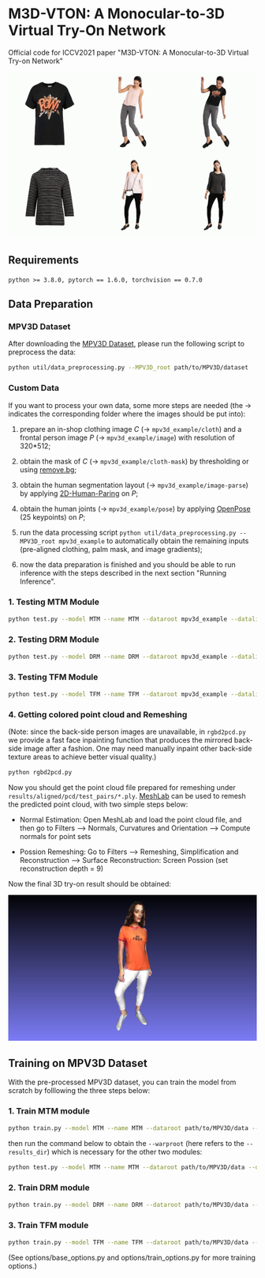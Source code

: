 # M3D-VTON: A Monocular-to-3D Virtual Try-On Network
Official code for ICCV2021 paper "M3D-VTON: A Monocular-to-3D Virtual Try-on Network"

![M3D-VTON](/assets/teaser.gif "Teaser GIF")
## Requirements
```python >= 3.8.0, pytorch == 1.6.0, torchvision == 0.7.0```

## Data Preparation

### MPV3D Dataset
After downloading the [MPV3D Dataset](https://drive.google.com/file/d/1qcynpXZ9eSlzTV-RDCr-Yip3GcuU314h/view?usp=sharing), please run the following script to preprocess the data:
```sh
python util/data_preprocessing.py --MPV3D_root path/to/MPV3D/dataset
```

### Custom Data

If you want to process your own data, some more steps are needed (the &#8594; indicates the corresponding folder where the images should be put into):

1. prepare an in-shop clothing image *C* (&#8594; `mpv3d_example/cloth`) and a frontal person image *P* (&#8594; `mpv3d_example/image`) with resolution of 320*512;

2. obtain the mask of *C* (&#8594; `mpv3d_example/cloth-mask`) by thresholding or using [remove.bg](https://www.remove.bg/);

3. obtain the human segmentation layout (&#8594; `mpv3d_example/image-parse`) by applying [2D-Human-Paring](https://github.com/fyviezhao/2D-Human-Parsing) on *P*;

4. obtain the human joints (&#8594; `mpv3d_example/pose`) by applying [OpenPose](https://github.com/CMU-Perceptual-Computing-Lab/openpose) (25 keypoints) on *P*;

5. run the data processing script `python util/data_preprocessing.py --MPV3D_root mpv3d_example` to automatically obtain the remaining inputs (pre-aligned clothing, palm mask, and image gradients);

6. now the data preparation is finished and you should be able to run inference with the steps described in the next section "Running Inference". 

### 1. Testing MTM Module
```sh
python test.py --model MTM --name MTM --dataroot mpv3d_example --datalist test_pairs --results_dir results
```

### 2. Testing DRM Module
```sh
python test.py --model DRM --name DRM --dataroot mpv3d_example --datalist test_pairs --results_dir results
```  

### 3. Testing TFM Module
```sh
python test.py --model TFM --name TFM --dataroot mpv3d_example --datalist test_pairs --results_dir results
```

### 4. Getting colored point cloud and Remeshing

(Note: since the back-side person images are unavailable, in `rgbd2pcd.py` we provide a fast face inpainting function that produces the mirrored back-side image after a fashion. One may need manually inpaint other back-side texture areas to achieve better visual quality.)

```sh
python rgbd2pcd.py
```

Now you should get the point cloud file prepared for remeshing under `results/aligned/pcd/test_pairs/*.ply`. [MeshLab](https://www.meshlab.net/) can be used to remesh the predicted point cloud, with two simple steps below:

- Normal Estimation: Open MeshLab and load the point cloud file, and then go to Filters --> Normals, Curvatures and Orientation --> Compute normals for point sets

- Possion Remeshing: Go to Filters --> Remeshing, Simplification and Reconstruction --> Surface Reconstruction: Screen Possion (set reconstruction depth = 9)

Now the final 3D try-on result should be obtained:

![Try-on Result](/assets/meshlab_snapshot.png "Try-on Result")

## Training on MPV3D Dataset

With the pre-processed MPV3D dataset, you can train the model from scratch by folllowing the three steps below:

### 1. Train MTM module

```sh
python train.py --model MTM --name MTM --dataroot path/to/MPV3D/data --datalist train_pairs --checkpoints_dir path/for/saving/model
```

then run the command below to obtain the `--warproot` (here refers to the `--results_dir`) which is necessary for the other two modules:
```sh
python test.py --model MTM --name MTM --dataroot path/to/MPV3D/data --datalist train_pairs --checkpoints_dir path/to/saved/MTMmodel --results_dir path/for/saving/MTM/results
```

### 2. Train DRM module

```sh
python train.py --model DRM --name DRM --dataroot path/to/MPV3D/data --warproot path/to/MTM/warp/cloth --datalist train_pairs --checkpoints_dir path/for/saving/model
```

### 3. Train TFM module

```sh
python train.py --model TFM --name TFM --dataroot path/to/MPV3D/data --warproot path/to/MTM/warp/cloth --datalist train_pairs --checkpoints_dir path/for/saving/model
```

(See options/base_options.py and options/train_options.py for more training options.)

